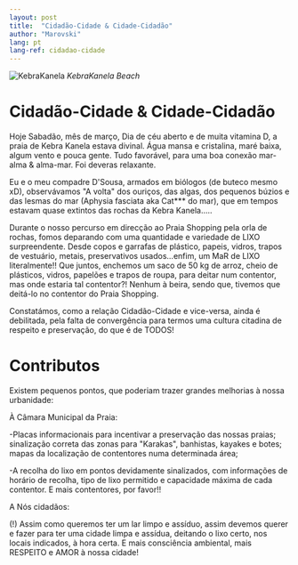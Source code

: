 ```yaml
---
layout: post
title:  "Cidadão-Cidade & Cidade-Cidadão"
author: "Marovski"
lang: pt
lang-ref: cidadao-cidade
---
```


![KebraKanela](https://media-cdn.tripadvisor.com/media/photo-s/0b/76/3e/78/kebra-cabana.jpg)
_KebraKanela Beach_

# Cidadão-Cidade & Cidade-Cidadão

Hoje Sabadão, mês de março, 
Dia de céu aberto e de muita vitamina D, a praia de Kebra Kanela estava divinal. Água mansa e cristalina, maré baixa, algum vento e pouca gente. Tudo favorável, para uma boa conexão mar-alma & alma-mar. Foi deveras relaxante.

Eu e o meu compadre D'Sousa, armados em biólogos (de buteco mesmo xD), observávamos "A volta" dos ouriços, das algas, dos pequenos búzios e das lesmas do mar (Aphysia fasciata aka Cat*** do mar), que em tempos estavam quase extintos das rochas da Kebra Kanela.....

Durante o nosso percurso em direcção ao Praia Shopping pela orla de rochas, fomos deparando com uma quantidade e variedade de LIXO surpreendente. Desde copos e garrafas de plástico, papeis, vidros, trapos de vestuário, metais, preservativos usados...enfim, um MaR de LIXO literalmente!! Que juntos, enchemos um saco de 50 kg de arroz, cheio de plásticos, vidros, papelões e trapos de roupa, para deitar num contentor, mas onde estaria tal contentor?! Nenhum à beira, sendo que, tivemos que deitá-lo no contentor do Praia Shopping.

Constatámos, como a relação Cidadão-Cidade e vice-versa, ainda é debilitada, pela falta de convergência para termos uma cultura citadina de respeito e preservação, do que é de TODOS!

# Contributos

Existem pequenos pontos, que poderiam trazer grandes melhorias à nossa urbanidade:

À Câmara Municipal da Praia:

-Placas informacionais para incentivar a preservação das nossas praias; sinalização correta das zonas para "Karakas", banhistas, kayakes e botes; mapas da localização de contentores numa determinada área;

-A recolha do lixo em pontos devidamente sinalizados, com informações de horário de recolha, tipo de lixo permitido e capacidade máxima de cada contentor. E mais contentores, por favor!!

A Nós cidadãos:

(!) Assim como queremos ter um lar limpo e assíduo, assim devemos querer e fazer para ter uma cidade limpa e assídua, deitando o lixo certo, nos locais indicados, à hora certa. E mais consciência ambiental, mais RESPEITO e AMOR à nossa cidade! 
